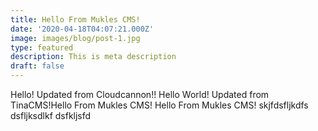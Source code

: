 ```yaml
---
title: Hello From Mukles CMS!
date: '2020-04-18T04:07:21.000Z'
image: images/blog/post-1.jpg
type: featured
description: This is meta description
draft: false
---
```


Hello! Updated from Cloudcannon!!
Hello World! Updated from TinaCMS!Hello From Mukles CMS!
Hello From Mukles CMS!
skjfdsfljkdfs
dsfljksdlkf
dsfkljsfd
